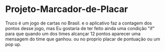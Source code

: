 # Projeto-Marcador-de-Placar
Truco é um jogo de cartas no Brasil. e o aplicativo faz a contagem dos pontos desse jogo, mas Eu gostaria de ter feito ainda uma condição "if" para que quando um dos times alcançar 12 pontos aparecer uma mensagem do time que ganhou. ou no proprio placar de pontuação ou um pop up. 
